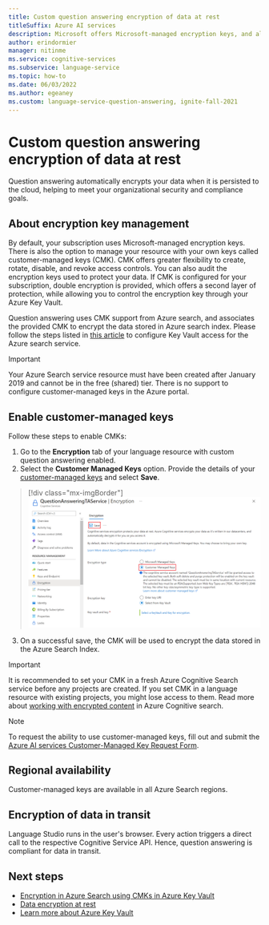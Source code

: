 ```yaml
---
title: Custom question answering encryption of data at rest
titleSuffix: Azure AI services
description: Microsoft offers Microsoft-managed encryption keys, and also lets you manage your Azure AI services subscriptions with your own keys, called customer-managed keys (CMK). This article covers data encryption at rest for custom question answering, and how to enable and manage CMK.
author: erindormier
manager: nitinme
ms.service: cognitive-services
ms.subservice: language-service
ms.topic: how-to
ms.date: 06/03/2022
ms.author: egeaney
ms.custom: language-service-question-answering, ignite-fall-2021
---
```


# Custom question answering encryption of data at rest

Question answering automatically encrypts your data when it is persisted to the cloud, helping to meet your organizational security and compliance goals.

## About encryption key management

By default, your subscription uses Microsoft-managed encryption keys. There is also the option to manage your resource with your own keys called customer-managed keys (CMK). CMK offers greater flexibility to create, rotate, disable, and revoke access controls. You can also audit the encryption keys used to protect your data. If CMK is configured for your subscription, double encryption is provided, which offers a second layer of protection, while allowing you to control the encryption key through your Azure Key Vault.

Question answering uses CMK support from Azure search, and associates the provided CMK to encrypt the data stored in Azure search index. Please follow the steps listed in [this article](../../../../search/search-security-manage-encryption-keys.md) to configure Key Vault access for the Azure search service.

> [!IMPORTANT]
> Your Azure Search service resource must have been created after January 2019 and cannot be in the free (shared) tier. There is no support to configure customer-managed keys in the Azure portal.

## Enable customer-managed keys

Follow these steps to enable CMKs:

1.	Go to the **Encryption** tab of your language resource with custom question answering enabled.
2.	Select the **Customer Managed Keys** option. Provide the details of your [customer-managed keys](../../../../storage/common/customer-managed-keys-configure-key-vault.md?tabs=portal) and select **Save**.

> [!div class="mx-imgBorder"]
> ![Question Answering CMK](../media/encrypt-data-at-rest/question-answering-cmk.png)
   
3.	On a successful save, the CMK will be used to encrypt the data stored in the Azure Search Index.

> [!IMPORTANT]
> It is recommended to set your CMK in a fresh Azure Cognitive Search service before any projects are created. If you set CMK in a language resource with existing projects, you might lose access to them. Read more about [working with encrypted content](../../../../search/search-security-manage-encryption-keys.md#work-with-encrypted-content) in Azure Cognitive search.

> [!NOTE]
> To request the ability to use customer-managed keys, fill out and submit the [Azure AI services Customer-Managed Key Request Form](https://aka.ms/cogsvc-cmk).

## Regional availability

Customer-managed keys are available in all Azure Search regions.

## Encryption of data in transit

Language Studio runs in the user's browser. Every action triggers a direct call to the respective Cognitive Service API. Hence, question answering is compliant for data in transit.

## Next steps

* [Encryption in Azure Search using CMKs in Azure Key Vault](../../../../search/search-security-manage-encryption-keys.md)
* [Data encryption at rest](../../../../security/fundamentals/encryption-atrest.md)
* [Learn more about Azure Key Vault](../../../../key-vault/general/overview.md)
